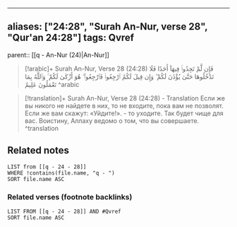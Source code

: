 
---
aliases: ["24:28", "Surah An-Nur, verse 28", "Qur'an 24:28"]
tags: Qvref
---

parent:: [[q - An-Nur (24)|An-Nur]]

> [!arabic]+ Surah An-Nur, Verse 28 (24:28)
> <span class="quran-arabic">فَإِن لَّمْ تَجِدُوا۟ فِيهَآ أَحَدًا فَلَا تَدْخُلُوهَا حَتَّىٰ يُؤْذَنَ لَكُمْ ۖ وَإِن قِيلَ لَكُمُ ٱرْجِعُوا۟ فَٱرْجِعُوا۟ ۖ هُوَ أَزْكَىٰ لَكُمْ ۚ وَٱللَّهُ بِمَا تَعْمَلُونَ عَلِيمٌ</span>
^arabic

> [!translation]+ Surah An-Nur, Verse 28 (24:28) - Translation
> Если же вы никого не найдете в них, то не входите, пока вам не позволят. Если же вам скажут: «Уйдите!». - то уходите. Так будет чище для вас. Воистину, Аллаху ведомо о том, что вы совершаете.
^translation



## Related notes
```dataview
LIST from [[q - 24 - 28]]
WHERE !contains(file.name, "q - ")
SORT file.name ASC
```

### Related verses (footnote backlinks)
```dataview
LIST FROM [[q - 24 - 28]] AND #Qvref
SORT file.name ASC
```

